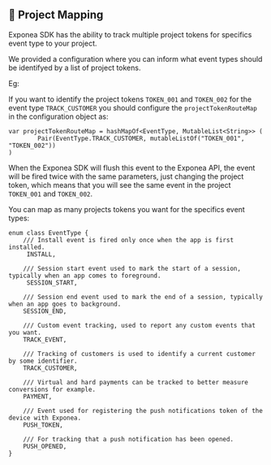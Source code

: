 ## 🌋 Project Mapping

Exponea SDK has the ability to track multiple project tokens for specifics event type to your project.

We provided a configuration where you can inform what event types should be identifyed by a list of project tokens.

Eg:

If you want to identify the project tokens `TOKEN_001` and `TOKEN_002` for the event type `TRACK_CUSTOMER` you should configure the `projectTokenRouteMap` in the configuration object as:

```
var projectTokenRouteMap = hashMapOf<EventType, MutableList<String>> (
        Pair(EventType.TRACK_CUSTOMER, mutableListOf("TOKEN_001", "TOKEN_002"))
)
```

When the Exponea SDK will flush this event to the Exponea API, the event will be fired twice with the same parameters, just changing the project token, which means that you will see the same event in the project `TOKEN_001` and `TOKEN_002`.

You can map as many projects tokens you want for the specifics event types:

```
enum class EventType {
    /// Install event is fired only once when the app is first installed.
     INSTALL,

    /// Session start event used to mark the start of a session, typically when an app comes to foreground.
     SESSION_START,

    /// Session end event used to mark the end of a session, typically when an app goes to background.
    SESSION_END,

    /// Custom event tracking, used to report any custom events that you want.
    TRACK_EVENT,

    /// Tracking of customers is used to identify a current customer by some identifier.
    TRACK_CUSTOMER,

    /// Virtual and hard payments can be tracked to better measure conversions for example.
    PAYMENT,

    /// Event used for registering the push notifications token of the device with Exponea.
    PUSH_TOKEN,

    /// For tracking that a push notification has been opened.
    PUSH_OPENED,
}
```
